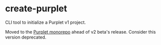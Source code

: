# create-purplet
CLI tool to initialize a Purplet v1 project.

Moved to the [Purplet monorepo](https://github.com/CRBT-Team/Purplet/blob/main/packages/create-purplet) ahead of v2 beta's release. Consider this version deprecated.
